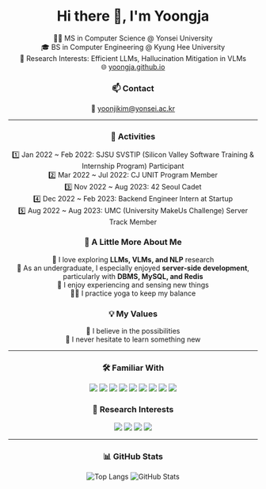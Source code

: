 <!-- Header Banner -->
<h1 align="center">Hi there 👋, I'm Yoongja</h1>

<div align="center">
  🧑‍🎓 MS in Computer Science @ Yonsei University<br>
  🎓 BS in Computer Engineering @ Kyung Hee University<br>
  🔬 Research Interests: Efficient LLMs, Hallucination Mitigation in VLMs<br>
  🌐 <a href="https://yoongja.github.io/">yoongja.github.io</a><br>
</div>

<!-- Contact Section -->
<h3 align="center">📫 Contact</h3>
<div align="center">
  📧 <a href="mailto:yoonjikim@yonsei.ac.kr">yoonjikim@yonsei.ac.kr</a>
</div>

---

<!-- Activities Section -->
<h3 align="center">💼 Activities</h3>
<div align="center">
  1️⃣ Jan 2022 ~ Feb 2022: SJSU SVSTIP (Silicon Valley Software Training & Internship Program) Participant<br>
  2️⃣ Mar 2022 ~ Jul 2022: CJ UNIT Program Member<br>
  3️⃣ Nov 2022 ~ Aug 2023: 42 Seoul Cadet<br>
  4️⃣ Dec 2022 ~ Feb 2023: Backend Engineer Intern at Startup<br>
  5️⃣ Aug 2022 ~ Aug 2023: UMC (University MakeUs Challenge) Server Track Member
</div>


<!-- About Me Section -->
<h3 align="center">🌱 A Little More About Me</h3>
<div align="center">
  🤖 I love exploring <b>LLMs, VLMs, and NLP</b> research<br>
  🧡 As an undergraduate, I especially enjoyed <b>server-side development</b>, particularly with <b>DBMS, MySQL, and Redis</b><br>
  🌊 I enjoy experiencing and sensing new things<br>
  🧘‍♀️ I practice yoga to keep my balance
</div>


<!-- Values Section -->
<h3 align="center">💡 My Values</h3>
<div align="center">
  🌹 I believe in the possibilities<br>
  🌹 I never hesitate to learn something new
</div>

---

<!-- Familiar With Section -->
<h3 align="center">🛠️ Familiar With</h3>
<p align="center">
  <img src="https://img.shields.io/badge/python-3670A0?style=for-the-badge&logo=python&logoColor=ffdd54"/>
  <img src="https://img.shields.io/badge/c++-%2300599C.svg?style=for-the-badge&logo=c%2B%2B&logoColor=white"/>
  <img src="https://img.shields.io/badge/java-%23ED8B00.svg?style=for-the-badge&logo=java&logoColor=white"/>
  <img src="https://img.shields.io/badge/javascript-%23F7DF1E.svg?style=for-the-badge&logo=javascript&logoColor=black"/>
  <img src="https://img.shields.io/badge/mysql-%2300f.svg?style=for-the-badge&logo=mysql&logoColor=white"/>
  <img src="https://img.shields.io/badge/redis-%23DD0031.svg?style=for-the-badge&logo=redis&logoColor=white"/>
  <img src="https://img.shields.io/badge/mongodb-%2347A248.svg?style=for-the-badge&logo=mongodb&logoColor=white"/>
  <img src="https://img.shields.io/badge/spring-%236DB33F.svg?style=for-the-badge&logo=spring&logoColor=white"/>
  <img src="https://img.shields.io/badge/aws-%23FF9900.svg?style=for-the-badge&logo=amazonaws&logoColor=white"/>
</p>


<!-- Research Interests Section -->
<h3 align="center">🔬 Research Interests</h3>
<p align="center">
  <img src="https://img.shields.io/badge/LLMs-%23FFB6C1.svg?style=for-the-badge&logo=openai&logoColor=black"/>
  <img src="https://img.shields.io/badge/VLMs-%238A2BE2.svg?style=for-the-badge&logo=opencv&logoColor=white"/>
  <img src="https://img.shields.io/badge/Hallucination--Mitigation-%23FFA07A.svg?style=for-the-badge&logo=python&logoColor=white"/>
  <img src="https://img.shields.io/badge/Efficient%20LLMs-%236A5ACD.svg?style=for-the-badge&logo=numpy&logoColor=white"/>
</p>

---

<!-- GitHub Stats Section -->
<h3 align="center">📊 GitHub Stats</h3>
<p align="center">
  <img src="https://github-readme-stats.vercel.app/api/top-langs/?username=yoongja&layout=compact&theme=dracula&hide_border=true" alt="Top Langs">
  <img src="https://github-readme-stats.vercel.app/api?username=yoongja&show_icons=true&theme=dracula&hide_border=true" alt="GitHub Stats">
</p>
